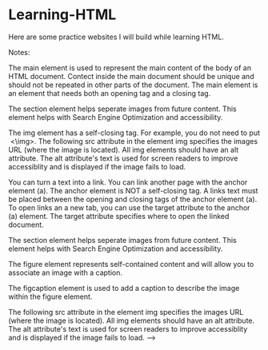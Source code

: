 # Learning-HTML
Here are some practice websites I will build while learning HTML.

Notes: 

The main element is used to represent the main content of the body of an HTML document. Contect inside the main document should be unique and should not be repeated in other parts of the document.
The main element is an element that needs both an opening tag and a closing tag.

The section element helps seperate images from future content. This element helps with Search Engine Optimization and accessibility. 

The img element has a self-closing tag. For example, you do not need to put <img> <\img>.
The following src attribute in the element img specifies the images URL (where the image is located). 
All img elements should have an alt attribute. The alt attribute's text is used for screen readers to improve accessiblity and is displayed if the image fails to load.

You can turn a text into a link.
You can link another page with the anchor element (a). The anchor element is NOT a self-closing tag.
A links text must be placed between the opening and closing tags of the anchor element (a).
To open links an a new tab, you can use the target attribute to the anchor (a) element. The target attribute specifies where to open the linked document. 

The section element helps seperate images from future content.
This element helps with Search Engine Optimization and accessibility.

The figure element represents self-contained content and will allow you to associate an image with a caption.

The figcaption element is used to add a caption to describe the image within the figure element.
                                        
The following src attribute in the element img specifies the images URL (where the image is located). 
All img elements should have an alt attribute. The alt attribute's text is used for screen readers to improve accessiblity and is displayed if the image fails to load. -->
                                      
